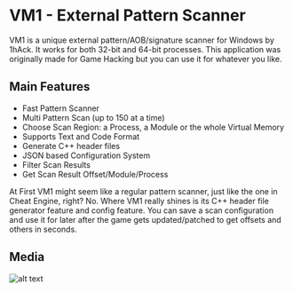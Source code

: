 # VM1 - External Pattern Scanner
VM1 is a unique external pattern/AOB/signature scanner for Windows by 1hAck. It works for both 32-bit and 64-bit processes. This application was originally made for Game Hacking but you can use it for whatever you like.

## Main Features
- Fast Pattern Scanner
- Multi Pattern Scan (up to 150 at a time)
- Choose Scan Region: a Process, a Module or the whole Virtual Memory
- Supports Text and Code Format
- Generate C++ header files
- JSON based Configuration System
- Filter Scan Results
- Get Scan Result Offset/Module/Process

At First VM1 might seem like a regular pattern scanner, just like the one in Cheat Engine, right? No. Where VM1 really shines is its C++ header file generator feature and config feature. You can save a scan configuration and use it for later after the game gets updated/patched to get offsets and others in seconds.

## Media
![alt text](https://github.com/1hAck-0/VM1---Pattern-Scanner/blob/main/VM1%20Patter%20Scan.png?raw=true)

